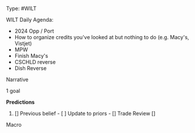 Type: #WILT 

WILT
Daily Agenda:
- 2024 Opp / Port
- How to organize credits you've looked at but nothing to do (e.g. Macy's, Vistjet)
- MPW 
- Finish Macy's
- CSCHLD reverse
- Dish Reverse


Narrative

1 goal


**Predictions**

1) []
Previous belief - 
[ ]
Update to priors - 
[]
Trade Review
[]





Macro
